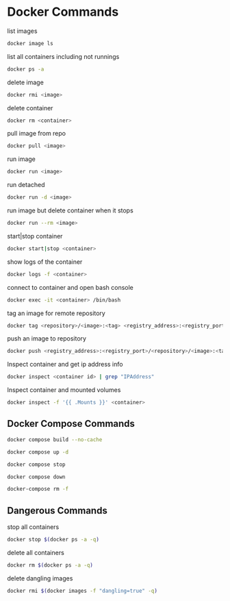 
# Docker Commands

list images

```bash
docker image ls
```

list all containers including not runnings

```bash
docker ps -a
```

delete image

```bash
docker rmi <image>
```

delete container

```bash
docker rm <container>
```

pull image from repo

```bash
docker pull <image>
```

run image

```bash
docker run <image>
```

run detached

```bash
docker run -d <image>
```

run image but delete container when it stops

```bash
docker run --rm <image>
```

start|stop container

```bash
docker start|stop <container>
```

show logs of the container

```bash
docker logs -f <container>
```

connect to container and open bash console

```bash
docker exec -it <container> /bin/bash
```

tag an image for remote repository

```bash
docker tag <repository>/<image>:<tag> <registry_address>:<registry_port>/<repository>/<image>:<tag>
```

push an image to repository

```bash
docker push <registry_address>:<registry_port>/<repository>/<image>:<tag>
```

Inspect container and get ip address info

```bash
docker inspect <container id> | grep "IPAddress"
```

Inspect container and mounted volumes

```bash
docker inspect -f '{{ .Mounts }}' <container>
```

## Docker Compose Commands

```bash
docker compose build --no-cache
```

```bash
docker compose up -d
```

```bash
docker compose stop
```

```bash
docker compose down
```

```bash
docker-compose rm -f
```

## Dangerous Commands

stop all containers

```bash
docker stop $(docker ps -a -q)
```

delete all containers

```bash
docker rm $(docker ps -a -q)
```

delete dangling images

```bash
docker rmi $(docker images -f "dangling=true" -q)
```
